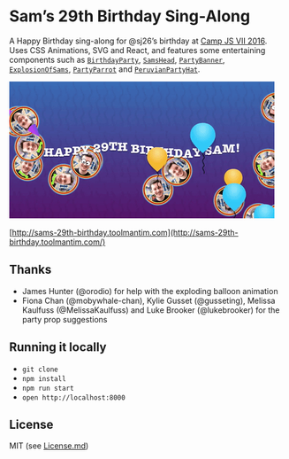 # Sam’s 29th Birthday Sing-Along

A Happy Birthday sing-along for @sj26’s birthday at [Camp JS VII 2016](http://vii.campjs.com). Uses CSS Animations, SVG and React, and features some entertaining components such as [`BirthdayParty`](src/index.js), [`SamsHead`](src/sams-head.js), [`PartyBanner`](src/party-banner.js), [`ExplosionOfSams`](src/explosion-of-sams.js), [`PartyParrot`](src/party-parrot.js) and [`PeruvianPartyHat`](src/peruvian-party-hat.js).

[![Screenshot of fun party times](screenshot.gif)](http://sams-29th-birthday.toolmantim.com/)

[http://sams-29th-birthday.toolmantim.com](http://sams-29th-birthday.toolmantim.com/)

## Thanks

* James Hunter (@orodio) for help with the exploding balloon animation
* Fiona Chan (@mobywhale-chan), Kylie Gusset (@gusseting), Melissa Kaulfuss (@MelissaKaulfuss) and Luke Brooker (@lukebrooker) for the party prop suggestions

## Running it locally

* `git clone`
* `npm install`
* `npm run start`
* `open http://localhost:8000`

## License

MIT (see [License.md](License.md))
